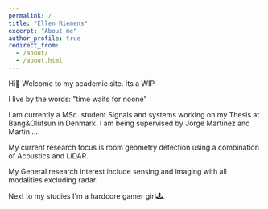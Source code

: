 ```yaml
---
permalink: /
title: "Ellen Riemens"
excerpt: "About me"
author_profile: true
redirect_from: 
  - /about/
  - /about.html
---
```


Hi👋 Welcome to my academic site. Its a WIP

I live by the words: "time waits for noone"

I am currently a MSc. student Signals and systems working on my Thesis at Bang&Olufsun in Denmark. I am being supervised by Jorge Martinez and Martin ...

My current research focus is room geometry detection using a combination of Acoustics and LiDAR.

My General research interest include sensing and imaging with all modalities excluding radar.

Next to my studies I'm a hardcore gamer girl🕹.